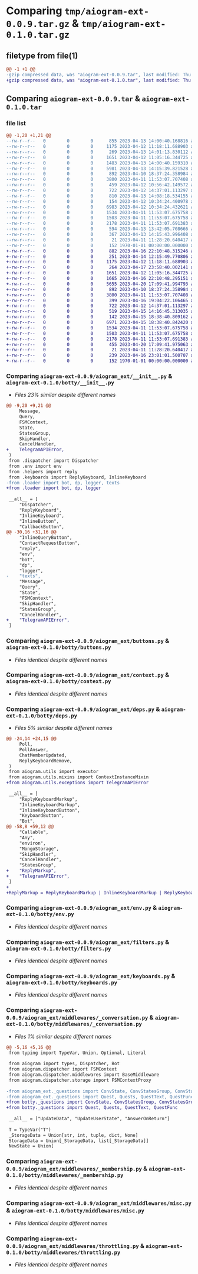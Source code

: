 # Comparing `tmp/aiogram-ext-0.0.9.tar.gz` & `tmp/aiogram-ext-0.1.0.tar.gz`

## filetype from file(1)

```diff
@@ -1 +1 @@
-gzip compressed data, was "aiogram-ext-0.0.9.tar", last modified: Thu Apr 13 14:15:48 2023, max compression
+gzip compressed data, was "aiogram-ext-0.1.0.tar", last modified: Thu Apr 20 17:09:46 2023, max compression
```

## Comparing `aiogram-ext-0.0.9.tar` & `aiogram-ext-0.1.0.tar`

### file list

```diff
@@ -1,20 +1,21 @@
--rw-r--r--   0        0        0      855 2023-04-13 14:00:40.168816 aiogram-ext-0.0.9/aiogram_ext/__init__.py
--rw-r--r--   0        0        0     1175 2023-04-12 11:18:11.688903 aiogram-ext-0.0.9/aiogram_ext/buttons.py
--rw-r--r--   0        0        0      269 2023-04-13 14:01:13.830112 aiogram-ext-0.0.9/aiogram_ext/config.py
--rw-r--r--   0        0        0     1651 2023-04-12 11:05:16.344725 aiogram-ext-0.0.9/aiogram_ext/context.py
--rw-r--r--   0        0        0     1483 2023-04-13 14:00:40.159310 aiogram-ext-0.0.9/aiogram_ext/deps.py
--rw-r--r--   0        0        0     5981 2023-04-13 14:15:39.821528 aiogram-ext-0.0.9/aiogram_ext/dispatcher.py
--rw-r--r--   0        0        0      892 2023-04-10 18:37:24.358984 aiogram-ext-0.0.9/aiogram_ext/env.py
--rw-r--r--   0        0        0     3800 2023-04-11 11:53:07.707408 aiogram-ext-0.0.9/aiogram_ext/filters.py
--rw-r--r--   0        0        0      459 2023-04-12 10:56:42.149572 aiogram-ext-0.0.9/aiogram_ext/helpers.py
--rw-r--r--   0        0        0      722 2023-04-12 14:37:01.113297 aiogram-ext-0.0.9/aiogram_ext/keyboards.py
--rw-r--r--   0        0        0      810 2023-04-13 14:08:18.534155 aiogram-ext-0.0.9/aiogram_ext/loader.py
--rw-r--r--   0        0        0      154 2023-04-12 10:34:24.400978 aiogram-ext-0.0.9/aiogram_ext/middlewares/__init__.py
--rw-r--r--   0        0        0     6983 2023-04-12 10:34:24.432621 aiogram-ext-0.0.9/aiogram_ext/middlewares/_conversation.py
--rw-r--r--   0        0        0     1534 2023-04-11 11:53:07.675758 aiogram-ext-0.0.9/aiogram_ext/middlewares/_membership.py
--rw-r--r--   0        0        0     1503 2023-04-11 11:53:07.675758 aiogram-ext-0.0.9/aiogram_ext/middlewares/misc.py
--rw-r--r--   0        0        0     2178 2023-04-11 11:53:07.691383 aiogram-ext-0.0.9/aiogram_ext/middlewares/throttling.py
--rw-r--r--   0        0        0      594 2023-04-13 13:42:05.708666 aiogram-ext-0.0.9/aiogram_ext/texts.py
--rw-r--r--   0        0        0      367 2023-04-13 14:15:43.996408 aiogram-ext-0.0.9/pyproject.toml
--rw-r--r--   0        0        0       21 2023-04-11 11:28:20.640417 aiogram-ext-0.0.9/README.md
--rw-r--r--   0        0        0      152 1970-01-01 00:00:00.000000 aiogram-ext-0.0.9/PKG-INFO
+-rw-r--r--   0        0        0      882 2023-04-16 22:10:48.315246 aiogram-ext-0.1.0/botty/__init__.py
+-rw-r--r--   0        0        0      251 2023-04-14 12:15:49.770806 aiogram-ext-0.1.0/botty/bot.py
+-rw-r--r--   0        0        0     1175 2023-04-12 11:18:11.688903 aiogram-ext-0.1.0/botty/buttons.py
+-rw-r--r--   0        0        0      264 2023-04-17 23:58:40.002141 aiogram-ext-0.1.0/botty/config.py
+-rw-r--r--   0        0        0     1651 2023-04-12 11:05:16.344725 aiogram-ext-0.1.0/botty/context.py
+-rw-r--r--   0        0        0     1665 2023-04-16 22:10:48.295151 aiogram-ext-0.1.0/botty/deps.py
+-rw-r--r--   0        0        0     5655 2023-04-20 17:09:41.994793 aiogram-ext-0.1.0/botty/dispatcher.py
+-rw-r--r--   0        0        0      892 2023-04-10 18:37:24.358984 aiogram-ext-0.1.0/botty/env.py
+-rw-r--r--   0        0        0     3800 2023-04-11 11:53:07.707408 aiogram-ext-0.1.0/botty/filters.py
+-rw-r--r--   0        0        0      399 2023-04-16 19:04:22.106465 aiogram-ext-0.1.0/botty/helpers.py
+-rw-r--r--   0        0        0      722 2023-04-12 14:37:01.113297 aiogram-ext-0.1.0/botty/keyboards.py
+-rw-r--r--   0        0        0      519 2023-04-15 14:16:45.313035 aiogram-ext-0.1.0/botty/loader.py
+-rw-r--r--   0        0        0      142 2023-04-15 18:38:40.809162 aiogram-ext-0.1.0/botty/middlewares/__init__.py
+-rw-r--r--   0        0        0     6971 2023-04-15 18:38:40.842420 aiogram-ext-0.1.0/botty/middlewares/_conversation.py
+-rw-r--r--   0        0        0     1534 2023-04-11 11:53:07.675758 aiogram-ext-0.1.0/botty/middlewares/_membership.py
+-rw-r--r--   0        0        0     1503 2023-04-11 11:53:07.675758 aiogram-ext-0.1.0/botty/middlewares/misc.py
+-rw-r--r--   0        0        0     2178 2023-04-11 11:53:07.691383 aiogram-ext-0.1.0/botty/middlewares/throttling.py
+-rw-r--r--   0        0        0      455 2023-04-20 17:09:41.975063 aiogram-ext-0.1.0/pyproject.toml
+-rw-r--r--   0        0        0       21 2023-04-11 11:28:20.640417 aiogram-ext-0.1.0/README.md
+-rw-r--r--   0        0        0      239 2023-04-16 23:01:01.500707 aiogram-ext-0.1.0/tests/__main__.py
+-rw-r--r--   0        0        0      152 1970-01-01 00:00:00.000000 aiogram-ext-0.1.0/PKG-INFO
```

### Comparing `aiogram-ext-0.0.9/aiogram_ext/__init__.py` & `aiogram-ext-0.1.0/botty/__init__.py`

 * *Files 23% similar despite different names*

```diff
@@ -9,20 +9,21 @@
     Message,
     Query,
     FSMContext,
     State,
     StatesGroup,
     SkipHandler,
     CancelHandler,
+    TelegramAPIError,
 )
 from .dispatcher import Dispatcher
 from .env import env
 from .helpers import reply
 from .keyboards import ReplyKeyboard, InlineKeyboard
-from .loader import bot, dp, logger, texts
+from .loader import bot, dp, logger
 
 __all__ = [
     "Dispatcher",
     "ReplyKeyboard",
     "InlineKeyboard",
     "InlineButton",
     "CallbackButton",
@@ -30,16 +31,16 @@
     "InlineQueryButton",
     "ContactRequestButton",
     "reply",
     "env",
     "bot",
     "dp",
     "logger",
-    "texts",
     "Message",
     "Query",
     "State",
     "FSMContext",
     "SkipHandler",
     "StatesGroup",
     "CancelHandler",
+    "TelegramAPIError",
 ]
```

### Comparing `aiogram-ext-0.0.9/aiogram_ext/buttons.py` & `aiogram-ext-0.1.0/botty/buttons.py`

 * *Files identical despite different names*

### Comparing `aiogram-ext-0.0.9/aiogram_ext/context.py` & `aiogram-ext-0.1.0/botty/context.py`

 * *Files identical despite different names*

### Comparing `aiogram-ext-0.0.9/aiogram_ext/deps.py` & `aiogram-ext-0.1.0/botty/deps.py`

 * *Files 5% similar despite different names*

```diff
@@ -24,14 +24,15 @@
     Poll,
     PollAnswer,
     ChatMemberUpdated,
     ReplyKeyboardRemove,
 )
 from aiogram.utils import executor
 from aiogram.utils.mixins import ContextInstanceMixin
+from aiogram.utils.exceptions import TelegramAPIError
 
 __all__ = [
     "ReplyKeyboardMarkup",
     "InlineKeyboardMarkup",
     "InlineKeyboardButton",
     "KeyboardButton",
     "Bot",
@@ -58,8 +59,12 @@
     "Callable",
     "Any",
     "environ",
     "MongoStorage",
     "SkipHandler",
     "CancelHandler",
     "StatesGroup",
+    "ReplyMarkup",
+    "TelegramAPIError",
 ]
+
+ReplyMarkup = ReplyKeyboardMarkup | InlineKeyboardMarkup | ReplyKeyboardRemove
```

### Comparing `aiogram-ext-0.0.9/aiogram_ext/env.py` & `aiogram-ext-0.1.0/botty/env.py`

 * *Files identical despite different names*

### Comparing `aiogram-ext-0.0.9/aiogram_ext/filters.py` & `aiogram-ext-0.1.0/botty/filters.py`

 * *Files identical despite different names*

### Comparing `aiogram-ext-0.0.9/aiogram_ext/keyboards.py` & `aiogram-ext-0.1.0/botty/keyboards.py`

 * *Files identical despite different names*

### Comparing `aiogram-ext-0.0.9/aiogram_ext/middlewares/_conversation.py` & `aiogram-ext-0.1.0/botty/middlewares/_conversation.py`

 * *Files 1% similar despite different names*

```diff
@@ -5,16 +5,16 @@
 from typing import TypeVar, Union, Optional, Literal
 
 from aiogram import types, Dispatcher, Bot
 from aiogram.dispatcher import FSMContext
 from aiogram.dispatcher.middlewares import BaseMiddleware
 from aiogram.dispatcher.storage import FSMContextProxy
 
-from aiogram_ext._questions import ConvState, ConvStatesGroup, ConvStatesGroupMeta
-from aiogram_ext._questions import Quest, Quests, QuestText, QuestFunc
+from botty._questions import ConvState, ConvStatesGroup, ConvStatesGroupMeta
+from botty._questions import Quest, Quests, QuestText, QuestFunc
 
 __all__ = ["UpdateData", "UpdateUserState", "AnswerOnReturn"]
 
 T = TypeVar("T")
 _StorageData = Union[str, int, tuple, dict, None]
 StorageData = Union[_StorageData, list[_StorageData]]
 NewState = Union[
```

### Comparing `aiogram-ext-0.0.9/aiogram_ext/middlewares/_membership.py` & `aiogram-ext-0.1.0/botty/middlewares/_membership.py`

 * *Files identical despite different names*

### Comparing `aiogram-ext-0.0.9/aiogram_ext/middlewares/misc.py` & `aiogram-ext-0.1.0/botty/middlewares/misc.py`

 * *Files identical despite different names*

### Comparing `aiogram-ext-0.0.9/aiogram_ext/middlewares/throttling.py` & `aiogram-ext-0.1.0/botty/middlewares/throttling.py`

 * *Files identical despite different names*

